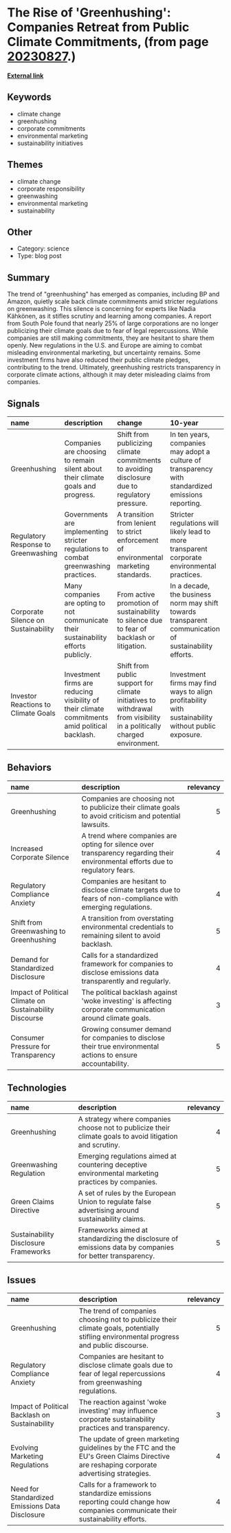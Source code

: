 # __The Rise of 'Greenhushing': Companies Retreat from Public Climate Commitments__, (from page [20230827](https://kghosh.substack.com/p/20230827).)

__[External link](https://grist.org/language/greenhushing-climate-pledges-greenwashing-lawsuits/?mc_cid=3b8e82dedf&mc_eid=a2c3c6d032&utm_source=substack&utm_medium=email)__



## Keywords

* climate change
* greenhushing
* corporate commitments
* environmental marketing
* sustainability initiatives

## Themes

* climate change
* corporate responsibility
* greenwashing
* environmental marketing
* sustainability

## Other

* Category: science
* Type: blog post

## Summary

The trend of "greenhushing" has emerged as companies, including BP and Amazon, quietly scale back climate commitments amid stricter regulations on greenwashing. This silence is concerning for experts like Nadia Kähkönen, as it stifles scrutiny and learning among companies. A report from South Pole found that nearly 25% of large corporations are no longer publicizing their climate goals due to fear of legal repercussions. While companies are still making commitments, they are hesitant to share them openly. New regulations in the U.S. and Europe are aiming to combat misleading environmental marketing, but uncertainty remains. Some investment firms have also reduced their public climate pledges, contributing to the trend. Ultimately, greenhushing restricts transparency in corporate climate actions, although it may deter misleading claims from companies.

## Signals

| name                                | description                                                                                    | change                                                                                                                | 10-year                                                                                               | driving-force                                                                              |   relevancy |
|:------------------------------------|:-----------------------------------------------------------------------------------------------|:----------------------------------------------------------------------------------------------------------------------|:------------------------------------------------------------------------------------------------------|:-------------------------------------------------------------------------------------------|------------:|
| Greenhushing                        | Companies are choosing to remain silent about their climate goals and progress.                | Shift from publicizing climate commitments to avoiding disclosure due to regulatory pressure.                         | In ten years, companies may adopt a culture of transparency with standardized emissions reporting.    | Increased regulations and lawsuits related to environmental marketing and greenwashing.    |           4 |
| Regulatory Response to Greenwashing | Governments are implementing stricter regulations to combat greenwashing practices.            | A transition from lenient to strict enforcement of environmental marketing standards.                                 | Stricter regulations will likely lead to more transparent corporate environmental practices.          | Growing public concern over misleading environmental claims and demand for accountability. |           5 |
| Corporate Silence on Sustainability | Many companies are opting to not communicate their sustainability efforts publicly.            | From active promotion of sustainability to silence due to fear of backlash or litigation.                             | In a decade, the business norm may shift towards transparent communication of sustainability efforts. | Fear of negative publicity and legal repercussions from environmental claims.              |           4 |
| Investor Reactions to Climate Goals | Investment firms are reducing visibility of their climate commitments amid political backlash. | Shift from public support for climate initiatives to withdrawal from visibility in a politically charged environment. | Investment firms may find ways to align profitability with sustainability without public exposure.    | Political dynamics influencing corporate social responsibility and investor relations.     |           3 |

## Behaviors

| name                                                    | description                                                                                                                     |   relevancy |
|:--------------------------------------------------------|:--------------------------------------------------------------------------------------------------------------------------------|------------:|
| Greenhushing                                            | Companies are choosing not to publicize their climate goals to avoid criticism and potential lawsuits.                          |           5 |
| Increased Corporate Silence                             | A trend where companies are opting for silence over transparency regarding their environmental efforts due to regulatory fears. |           4 |
| Regulatory Compliance Anxiety                           | Companies are hesitant to disclose climate targets due to fears of non-compliance with emerging regulations.                    |           4 |
| Shift from Greenwashing to Greenhushing                 | A transition from overstating environmental credentials to remaining silent to avoid backlash.                                  |           5 |
| Demand for Standardized Disclosure                      | Calls for a standardized framework for companies to disclose emissions data transparently and regularly.                        |           4 |
| Impact of Political Climate on Sustainability Discourse | The political backlash against 'woke investing' is affecting corporate communication around climate goals.                      |           3 |
| Consumer Pressure for Transparency                      | Growing consumer demand for companies to disclose their true environmental actions to ensure accountability.                    |           5 |

## Technologies

| name                                 | description                                                                                              |   relevancy |
|:-------------------------------------|:---------------------------------------------------------------------------------------------------------|------------:|
| Greenhushing                         | A strategy where companies choose not to publicize their climate goals to avoid litigation and scrutiny. |           4 |
| Greenwashing Regulation              | Emerging regulations aimed at countering deceptive environmental marketing practices by companies.       |           5 |
| Green Claims Directive               | A set of rules by the European Union to regulate false advertising around sustainability claims.         |           5 |
| Sustainability Disclosure Frameworks | Frameworks aimed at standardizing the disclosure of emissions data by companies for better transparency. |           5 |

## Issues

| name                                            | description                                                                                                                             |   relevancy |
|:------------------------------------------------|:----------------------------------------------------------------------------------------------------------------------------------------|------------:|
| Greenhushing                                    | The trend of companies choosing not to publicize their climate goals, potentially stifling environmental progress and public discourse. |           5 |
| Regulatory Compliance Anxiety                   | Companies are hesitant to disclose climate goals due to fear of legal repercussions from greenwashing regulations.                      |           4 |
| Impact of Political Backlash on Sustainability  | The reaction against 'woke investing' may influence corporate sustainability practices and transparency.                                |           3 |
| Evolving Marketing Regulations                  | The update of green marketing guidelines by the FTC and the EU's Green Claims Directive are reshaping corporate advertising strategies. |           4 |
| Need for Standardized Emissions Data Disclosure | Calls for a framework to standardize emissions reporting could change how companies communicate their sustainability efforts.           |           4 |